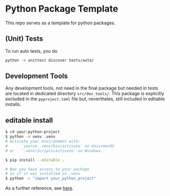 # Python Package Template
This repo serves as a template for python packages.

## (Unit) Tests
To run auto tests, you do
```sh
python -m unittest discover tests/auto/
```

## Development Tools
Any development tools, not need in the final package but
needed in tests are located in dedicated directory `src/dev_tools/`.
This package is explicitly excluded in the `pyproject.toml` file
but, nevertheles, still included in editable installs.

## editable install
```sh
$ cd your-python-project
$ python -m venv .venv
# Activate your environment with:
#      `source .venv/bin/activate` on Unix/macOS
# or   `.venv\Scripts\activate` on Windows

$ pip install --editable .

# Now you have access to your package
# as if it was installed in .venv
$ python -c "import your_python_project"
```
As a further reference, see
[here](https://setuptools.pypa.io/en/latest/userguide/development_mode.html).
